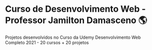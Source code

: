 # Curso de Desenvolvimento Web - Professor Jamilton Damasceno 🌎
Projetos desenvolvidos no Curso da Udemy Desenvolvimento Web Completo 2021 - 20 cursos + 20 projetos
